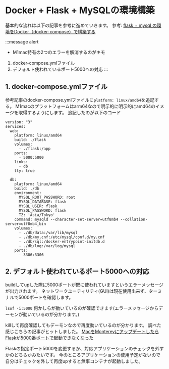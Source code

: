 # Docker + Flask + MySQLの環境構築
基本的な流れは以下の記事を参考に進めていきます。
参考: [flask + mysql の環境をDocker（docker-compose）で構築する](https://www.anypalette.com/ja/posts/20191201_flask-docker/)

:::message alert
- M1mac特有の2つのエラーを解消するのがキモ
1. docker-compose.ymlファイル
2. デフォルト使われているポート5000への対応
:::

## 1. docker-compose.ymlファイル
参考記事のdocker-compose.ymlファイルに`platform: linux/amd64`を追記する。
M1macのプラットフォームはarm64なので明示的に明示的にamd64のイメージを取得するようにします。
追記したのが以下のコード

```c: docker-compose.yml
version: "3"
services:
  web:
    platform: linux/amd64
    build: ./flask
    volumes:
      - ./flask:/app
    ports:
      - 5000:5000
    links:
      - db
    tty: true

  db:
    platform: linux/amd64
    build: ./db
    environment:
      MYSQL_ROOT_PASSWORD: root
      MYSQL_DATABASE: flask
      MYSQL_USER: flask
      MYSQL_PASSWORD: flask
      TZ: 'Asia/Tokyo'
    command: mysqld --character-set-server=utf8mb4 --collation-server=utf8mb4_bin
    volumes:
      - ./db/data:/var/lib/mysql
      - ./db/my.cnf:/etc/mysql/conf.d/my.cnf
      - ./db/sql:/docker-entrypoint-initdb.d
      - ./db/log:/var/log/mysql
    ports:
      - 3306:3306
```

## 2. デフォルト使われているポート5000への対応
buildしてupした際に5000ポートが既に使われていますというエラーメッセージが出力されます。
ネットワークユーティリティ(GUI)は現在使用出来ず、ターミナルで5000ポートを確認します。

`lsof -i:5000`
何かしらが動いているのが確認できます(エラーメッセージからデーモンが動いているのが分かります。)

killして再度確認してもデーモンなので再度動いているのが分かります。
調べた感じこちらの記事がヒットしました。
[MacをMontereyにアップデートしたらFlaskが5000番ポートで起動できなくなった](https://www.keisuke69.net/entry/2021/10/29/012608)

Flaskの指定ポート5000を変更するか、対応アプリケーションのチェックを外すかのどちらかみたいです。
今のところアプリケーションの使用予定がないので自分はチェックを外して再度upすると無事コンテナが起動しました。
